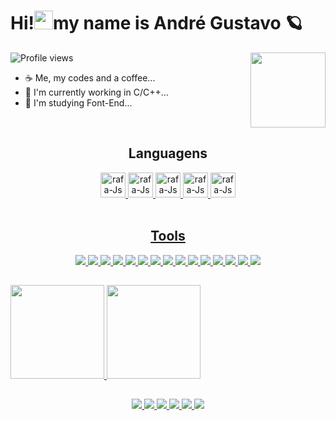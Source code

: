 <h1 aling = "left"> Hi!<img src="https://raw.githubusercontent.com/kaueMarques/kaueMarques/master/hi.gif" height="30px">my name is André Gustavo 🪐</h1>
<img height = "120em" align = "right" src = "https://media4.giphy.com/media/JIX9t2j0ZTN9S/giphy.gif?cid=ecf05e47gj629gbcu79n67lvrk4tgd3z712gq7n4gu0dgqwa&rid=giphy.gif&ct=g">

<p align="left"> <img src="https://komarev.com/ghpvc/?username=AndreGustavo-Developer&color=green" alt="Profile views" /> </p>

- ☕ Me, my codes and a coffee...
- 🔭 I'm currently working in C/C++...
- 🌱 I'm studying Font-End...

 
<div style = "display: inline_block" align = "center"><br>
  <h2>Languagens</h2>
  <a href = "https://github.com/AndreGustavo-Developer">
  <!-- languagens -->
  <img aling = "center" alt = "rafa-Js" height = "40" width = "40" src = "https://cdn.jsdelivr.net/gh/devicons/devicon/icons/cplusplus/cplusplus-original.svg">
  <img aling = "center" alt = "rafa-Js" height = "40" width = "40" src = "https://cdn.jsdelivr.net/gh/devicons/devicon/icons/c/c-original.svg">
  <img aling = "center" alt = "rafa-Js" height = "40" width = "40" src = "https://cdn.jsdelivr.net/gh/devicons/devicon/icons/javascript/javascript-original.svg">
  <img aling = "center" alt = "rafa-Js" height = "40" width = "40" src = "https://cdn.jsdelivr.net/gh/devicons/devicon/icons/html5/html5-original.svg">
  <img aling = "center" alt = "rafa-Js" height = "40" width = "40" src = "https://cdn.jsdelivr.net/gh/devicons/devicon/icons/css3/css3-original.svg">
</div>

<div style = "display: inline_block" align = "center"><br>
  <h2>Tools</h2>
  <a href = "https://github.com/AndreGustavo-Developer">
  <!-- tools -->
  <img src = "https://img.shields.io/badge/Android-3DDC84?style=for-the-badge&logo=android&logoColor=white">
  <img src = "https://img.shields.io/badge/Windows-0078D6?style=for-the-badge&logo=windows&logoColor=white">
  <img src = "https://img.shields.io/badge/MySQL-00000F?style=for-the-badge&logo=mysql&logoColor=white">
  <img src = "https://img.shields.io/badge/Unity-100000?style=for-the-badge&logo=unity&logoColor=white">
  <img src = "https://img.shields.io/badge/Amazon_AWS-FF9900?style=for-the-badge&logo=amazonaws&logoColor=white">
  <img src = "https://img.shields.io/badge/Canva-%2300C4CC.svg?&style=for-the-badge&logo=Canva&logoColor=white">
  <img src = "https://img.shields.io/badge/Adobe%20Photoshop-31A8FF?style=for-the-badge&logo=Adobe%20Photoshop&logoColor=black">
  <img src = "https://img.shields.io/badge/Visual_Studio-5C2D91?style=for-the-badge&logo=visual%20studio&logoColor=white">
  <img src = "https://img.shields.io/badge/Visual_Studio_Code-0078D4?style=for-the-badge&logo=visual%20studio%20code&logoColor=white">
  <img src = "https://img.shields.io/badge/windows%20terminal-4D4D4D?style=for-the-badge&logo=windows%20terminal&logoColor=white">
  <img src = "https://img.shields.io/badge/Opera-FF1B2D?style=for-the-badge&logo=Opera&logoColor=white">
  <img src = "https://img.shields.io/badge/Google_chrome-4285F4?style=for-the-badge&logo=Google-chrome&logoColor=white">
  <img src = "https://img.shields.io/badge/Wordpress-21759B?style=for-the-badge&logo=wordpress&logoColor=white">
  <img src = "https://img.shields.io/badge/Microsoft_Office-D83B01?style=for-the-badge&logo=microsoft-office&logoColor=white">
  <img src = "https://img.shields.io/badge/GIT-E44C30?style=for-the-badge&logo=git&logoColor=white">
</div>
  
##

<div>
  <a href = "https://github.com/AndreGustavo-Developer">
  <img height = "150em" src = "https://github-readme-stats.vercel.app/api/?username=AndreGustavo-Developer&show_icons=true&theme=chartreuse-dark&include_all_commits=true&count_private=true"/>
  <img height = "150em" src = "https://github-readme-stats.vercel.app/api/top-langs/?username=AndreGustavo-Developer&layout=compact&langs_count=16&theme=chartreuse-dark"/>
</div>
  
##
  <!-- redes sociais -->
<div align = "center">
  <a href = "https://www.instagram.com/andre_gustavo125/" target = "_blank"><img src = "https://img.shields.io/badge/Instagram-E4405F?style=for-the-badge&logo=instagram&logoColor=white"</a>
  <a href = "https://github.com/AndreGustavo-Developer" target = "_blank"><img src = "https://img.shields.io/badge/GitHub-100000?style=for-the-badge&logo=github&logoColor=white"</a>
  <a href = "https://www.facebook.com/andregustavo.fernandesrodrigues.5/" target = "_blank"><img src = "https://img.shields.io/badge/Facebook-1877F2?style=for-the-badge&logo=facebook&logoColor=white"</a>
  <a href = "https://discord.com/channels/900907613162709052/934939099876446208" target = "_blank"><img src = "https://img.shields.io/badge/Discord-7289DA?style=for-the-badge&logo=discord&logoColor=white"</a>
  <a href = "mailto:andre.gus.programmer@gmail.com" target = "_blank"><img src = "https://img.shields.io/badge/Gmail-D14836?style=for-the-badge&logo=gmail&logoColor=white"</a>
  <a href = "https://www.linkedin.com/in/andre-gustavo-a18381225/" target = "_blank"><img src = "https://img.shields.io/badge/LinkedIn-0077B5?style=for-the-badge&logo=linkedin&logoColor=white"</a>
    </div>
